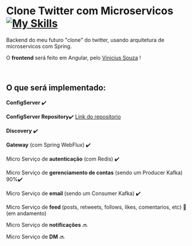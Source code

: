 # Clone Twitter com Microservicos [![My Skills](https://skillicons.dev/icons?i=java,spring,kafka,docker,redis)](https://skillicons.dev)
<p>Backend do meu futuro "clone" do twitter, usando arquitetura de microservicos com Spring.</p>
<p>O <b>frontend</b> será feito em Angular, pelo <a href="https://github.com/souzxvini">Vinicius Souza</a> !</p>

<br>

<h2>O que será implementado:</h2>
<p><b>ConfigServer</b> ✔️</p> 
<p><b>ConfigServer Repository</b>✔️ <a href="https://github.com/vsouzx/Microservicos-Clone-Twitter-Repository"> Link do repositorio</a></p>
<p><b>Discovery</b> ✔️</p>
<p><b>Gateway</b> (com Spring WebFlux) ✔️</p>
<p>Micro Serviço de <b>autenticação</b> (com Redis) ✔️</p>
<p>Micro Serviço de <b>gerenciamento de contas</b> (sendo um Producer Kafka) 90%✔️</p>
<p>Micro Serviço de <b>email </b>(sendo um Consumer Kafka) ✔️</p>
<p>Micro Serviço de <b>feed </b>(posts, retweets, follows, likes, comentarios, etc) 🚧 (em andamento) </p>
<p>Micro Serviço de <b>notificações</b> 🔜</p>
<p>Micro Serviço de <b>DM</b> 🔜</p>
